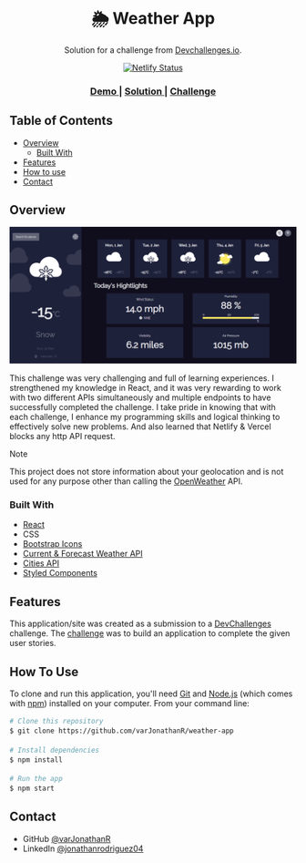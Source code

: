 <h1 align="center"> 🌦️ Weather App</h1>

<div align="center">
   Solution for a challenge from  <a href="http://devchallenges.io" target="_blank">Devchallenges.io</a>.
   
   [![Netlify Status](https://api.netlify.com/api/v1/badges/4654d1d2-2401-4040-945e-4eb7bde367b2/deploy-status)](https://app.netlify.com/sites/weather-app-varjonathanr/deploys)
</div>

<div align="center">
  <h3>
    <a href="https://weather-app-varjonathanr.netlify.app/">
      Demo
    </a>
    <span> | </span>
    <a href="https://legacy.devchallenges.io/solutions/UvODcXUm1qOXBVI8JLn6">
      Solution
    </a>
    <span> | </span>
    <a href="https://legacy.devchallenges.io/challenges/mM1UIenRhK808W8qmLWv">
      Challenge
    </a>
  </h3>
</div>

## Table of Contents

- [Overview](#overview)
  - [Built With](#built-with)
- [Features](#features)
- [How to use](#how-to-use)
- [Contact](#contact)

## Overview

![Weather App Preview](https://github.com/varJonathanR/weather-app/blob/main/public/weather-app_preview.PNG)

This challenge was very challenging and full of learning experiences. I strengthened my knowledge in React, and it was very rewarding to work with two different APIs simultaneously and multiple endpoints to have successfully completed the challenge. I take pride in knowing that with each challenge, I enhance my programming skills and logical thinking to effectively solve new problems. And also learned that Netlify & Vercel blocks any http API request.

> [!NOTE]
> This project does not store information about your geolocation and is not used for any purpose other than calling the [OpenWeather](https://openweathermap.org/) API.

### Built With

- [React](https://reactjs.org/)
- CSS
- [Bootstrap Icons](https://icons.getbootstrap.com/)
- [Current & Forecast Weather API](https://openweathermap.org/)
- [Cities API](https://www.geonames.org/)
- [Styled Components](https://styled-components.com/)

## Features

This application/site was created as a submission to a [DevChallenges](https://devchallenges.io/challenges) challenge. The [challenge](https://legacy.devchallenges.io/challenges/3JFYedSOZqAxYuOCNmYD) was to build an application to complete the given user stories.

## How To Use

To clone and run this application, you'll need [Git](https://git-scm.com) and [Node.js](https://nodejs.org/en/download/) (which comes with [npm](http://npmjs.com)) installed on your computer. From your command line:

```bash
# Clone this repository
$ git clone https://github.com/varJonathanR/weather-app

# Install dependencies
$ npm install

# Run the app
$ npm start
```

## Contact

- GitHub [@varJonathanR](https://github.com/varJonathanR)
- LinkedIn [@jonathanrodriguez04](https://www.linkedin.com/in/jonathanrodriguez04)
